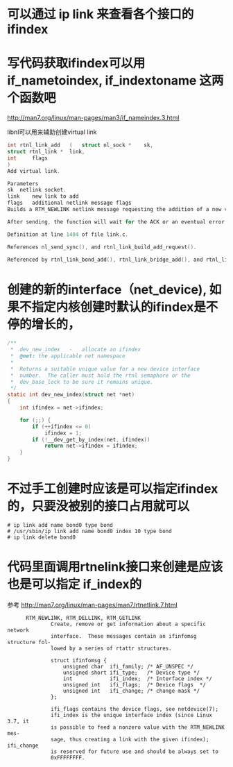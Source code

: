 # 可以通过 ip link 来查看各个接口的 ifindex

# 写代码获取ifindex可以用if_nametoindex, if_indextoname 这两个函数吧
http://man7.org/linux/man-pages/man3/if_nameindex.3.html

libnl可以用来辅助创建virtual link
```c
int rtnl_link_add	(	struct nl_sock * 	sk,
struct rtnl_link * 	link,
int 	flags 
)		
Add virtual link.

Parameters
sk	netlink socket.
link	new link to add
flags	additional netlink message flags
Builds a RTM_NEWLINK netlink message requesting the addition of a new virtual link.

After sending, the function will wait for the ACK or an eventual error message to be received and will therefore block until the operation has been completed.

Definition at line 1404 of file link.c.

References nl_send_sync(), and rtnl_link_build_add_request().

Referenced by rtnl_link_bond_add(), rtnl_link_bridge_add(), and rtnl_link_veth_add().
```

# 创建的新的interface（net_device), 如果不指定内核创建时默认的ifindex是不停的增长的，
```c
/**
 *	dev_new_index	-	allocate an ifindex
 *	@net: the applicable net namespace
 *
 *	Returns a suitable unique value for a new device interface
 *	number.  The caller must hold the rtnl semaphore or the
 *	dev_base_lock to be sure it remains unique.
 */
static int dev_new_index(struct net *net)
{
	int ifindex = net->ifindex;

	for (;;) {
		if (++ifindex <= 0)
			ifindex = 1;
		if (!__dev_get_by_index(net, ifindex))
			return net->ifindex = ifindex;
	}
}
```

# 不过手工创建时应该是可以指定ifindex的，只要没被别的接口占用就可以
```text
# ip link add name bond0 type bond
# /usr/sbin/ip link add name bond0 index 10 type bond  
# ip link delete bond0
```

# 代码里面调用rtnelink接口来创建是应该也是可以指定 if_index的
参考 http://man7.org/linux/man-pages/man7/rtnetlink.7.html
```text
      RTM_NEWLINK, RTM_DELLINK, RTM_GETLINK
              Create, remove or get information about a specific network
              interface.  These messages contain an ifinfomsg structure fol‐
              lowed by a series of rtattr structures.

              struct ifinfomsg {
                  unsigned char  ifi_family; /* AF_UNSPEC */
                  unsigned short ifi_type;   /* Device type */
                  int            ifi_index;  /* Interface index */
                  unsigned int   ifi_flags;  /* Device flags  */
                  unsigned int   ifi_change; /* change mask */
              };

              ifi_flags contains the device flags, see netdevice(7);
              ifi_index is the unique interface index (since Linux 3.7, it
              is possible to feed a nonzero value with the RTM_NEWLINK mes‐
              sage, thus creating a link with the given ifindex); ifi_change
              is reserved for future use and should be always set to
              0xFFFFFFFF.
```
